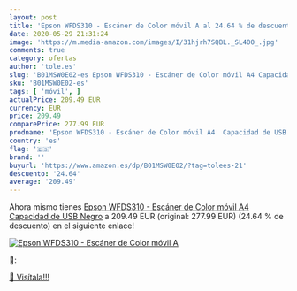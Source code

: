```yaml
---
layout: post
title: 'Epson WFDS310 - Escáner de Color móvil A al 24.64 % de descuento'
date: 2020-05-29 21:31:24
image: 'https://m.media-amazon.com/images/I/31hjrh7SQBL._SL400_.jpg'
comments: true
category: ofertas
author: 'tole.es'
slug: 'B01MSW0E02-es Epson WFDS310 - Escáner de Color móvil A4 Capacidad de USB...'
sku: 'B01MSW0E02-es'
tags: [ 'móvil', ]
actualPrice: 209.49 EUR
currency: EUR
price: 209.49
comparePrice: 277.99 EUR
prodname: 'Epson WFDS310 - Escáner de Color móvil A4  Capacidad de USB  Negro'
country: 'es'
flag: '🇪🇸'
brand: ''
buyurl: 'https://www.amazon.es/dp/B01MSW0E02/?tag=tolees-21'
descuento: '24.64'
average: '209.49'
---
```


Ahora mismo tienes [Epson WFDS310 - Escáner de Color móvil A4  Capacidad de USB  Negro](https://www.amazon.es/dp/B01MSW0E02/?tag=tolees-21) a 209.49 EUR (original: 277.99 EUR) (24.64 %  de descuento) en el siguiente enlace!

[![Epson WFDS310 - Escáner de Color móvil A](https://m.media-amazon.com/images/I/31hjrh7SQBL._SL400_.jpg)](https://www.amazon.es/dp/B01MSW0E02/?tag=tolees-21)

🔎:


[🛒 Visítala!!!](https://www.amazon.es/dp/B01MSW0E02/?tag=tolees-21)
